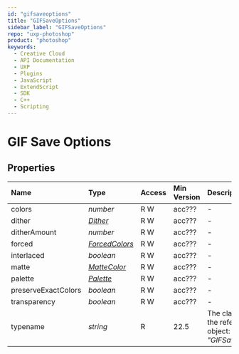 ```yaml
---
id: "gifsaveoptions"
title: "GIFSaveOptions"
sidebar_label: "GIFSaveOptions"
repo: "uxp-photoshop"
product: "photoshop"
keywords:
  - Creative Cloud
  - API Documentation
  - UXP
  - Plugins
  - JavaScript
  - ExtendScript
  - SDK
  - C++
  - Scripting
---
```


# GIF Save Options

## Properties

| Name | Type | Access | Min Version | Description |
| :------ | :------ | :------ | :------ | :------ |
| colors | *number* | R W | acc??? | - |
| dither | [*Dither*](/ps_reference/modules/constants/#dither) | R W | acc??? | - |
| ditherAmount | *number* | R W | acc??? | - |
| forced | [*ForcedColors*](/ps_reference/modules/constants/#forcedcolors) | R W | acc??? | - |
| interlaced | *boolean* | R W | acc??? | - |
| matte | [*MatteColor*](/ps_reference/modules/constants/#mattecolor) | R W | acc??? | - |
| palette | [*Palette*](/ps_reference/modules/constants/#palette) | R W | acc??? | - |
| preserveExactColors | *boolean* | R W | acc??? | - |
| transparency | *boolean* | R W | acc??? | - |
| typename | *string* | R | 22.5 | The class name of the referenced object: *&quot;GIFSaveOptions&quot;*. |
